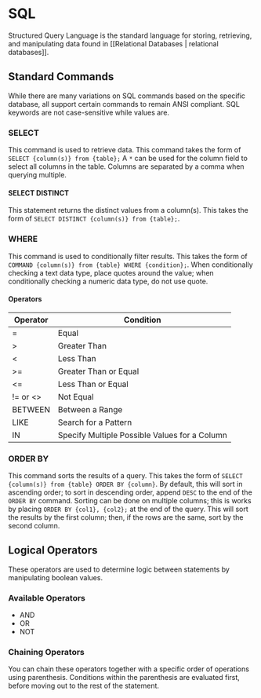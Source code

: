 # SQL
Structured Query Language is the standard language for storing, retrieving, and manipulating data found in [[Relational Databases | relational databases]].
## Standard Commands
While there are many variations on SQL commands based on the specific database, all support certain commands to remain ANSI compliant. SQL keywords are not case-sensitive while values are.
### SELECT
This command is used to retrieve data. This command takes the form of `SELECT {column(s)} from {table};` A `*` can be used for the column field to select all columns in the table. Columns are separated by a comma when querying multiple.
#### SELECT DISTINCT
This statement returns the distinct values from a column(s). This takes the form of `SELECT DISTINCT {column(s)} from {table};`.
### WHERE
This command is used to conditionally filter results. This takes the form of `COMMAND {column(s)} from {table} WHERE {condition};`. When conditionally checking a text data type, place quotes around the value; when conditionally checking a numeric data type, do not use quote.
#### Operators
| Operator | Condition                                     |
| -------- | --------------------------------------------- |
| =        | Equal                                         |
| >        | Greater Than                                  |
| <        | Less Than                                     |
| >=       | Greater Than or Equal                         |
| <=       | Less Than or Equal                            |
| != or <> | Not Equal                                     |
| BETWEEN  | Between a Range                               |
| LIKE     | Search for a Pattern                          |
| IN       | Specify Multiple Possible Values for a Column |
### ORDER BY
This command sorts the results of a query. This takes the form of `SELECT {column(s)} from {table} ORDER BY {column}`. By default, this will sort in ascending order; to sort in descending order, append `DESC` to the end of the `ORDER BY` command. Sorting can be done on multiple columns; this is works by placing `ORDER BY {col1}, {col2};` at the end of the query. This will sort the results by the first column; then, if the rows are the same, sort by the second column. 
## Logical Operators
These operators are used to determine logic between statements by manipulating boolean values.
### Available Operators
* AND
* OR
* NOT
### Chaining Operators
You can chain these operators together with a specific order of operations using parenthesis. Conditions within the parenthesis are evaluated first, before moving out to the rest of the statement.